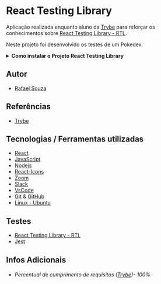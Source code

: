 # React Testing Library

Aplicação realizada enquanto aluno da [Trybe](https://www.betrybe.com/) para reforçar os conhecimentos sobre [React Testing Library - RTL](https://testing-library.com/docs/react-testing-library/intro/).

Neste projeto foi desenvolvido os testes de um Pokedex.
<br>

<details>
  <summary><strong>Como instalar o Projeto React Testing Library</strong></summary><br />

## Instalação 

<br>

- Clone o repositório `git@github.com:Rafael-Souza-97/react-testing-library.git`:

```bash
git clone git@github.com:Rafael-Souza-97/react-testing-library.git
```

<br>

- Entre na pasta do repositório que você acabou de clonar:

```bash
cd react-testing-library
```

<br>

 - Instale as depëndencias, caso necessário, com `npm install`:

```bash
npm install
```

<hr>

### Scripts

 - Execute a aplicação com  com `npm start`:
  > Executará a aplicação em modo de desenvolvimento.
 
```bash
npm start
```

Abra [http://localhost:3000](http://localhost:3000) no seu navegador para visualiza-lo.

<hr>
<br>

</details>


## Autor

- [Rafael Souza](https://github.com/Rafael-Souza-97)

## Referências

 - [Trybe](https://www.betrybe.com/)

## Tecnologias / Ferramentas utilizadas

- [React](https://pt-br.reactjs.org/)
- [JavaScript](https://www.javascript.com/)
- [Nodejs](https://nodejs.org/en/)
- [React-Icons](https://react-icons.github.io/react-icons/)
- [Zoom](https://zoom.us/)
- [Slack](https://slack.com/intl/pt-br/)
- [VsCode](https://code.visualstudio.com/)
- [Git](https://git-scm.com/) & [GitHub](https://github.com/)
- [Linux - Ubuntu](https://ubuntu.com/)

## Testes

- [React Testing Library - RTL](https://testing-library.com/docs/react-testing-library/intro/)
- [Jest](https://jestjs.io/pt-BR/)

## Infos Adicionais

- ###### Percentual de cumprimento de requisitos ([Trybe](https://www.betrybe.com/))- 100%

